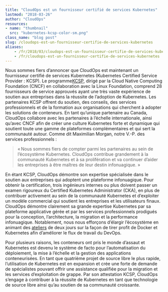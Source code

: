 ```yaml
---
title: "CloudOps est un fournisseur certifié de services Kubernetes"
lastmod: "2018-03-26"
author: "CloudOps"
resources:
- name: "thumbnail"
  src: "kubernetes-kcsp-color-sm.png"
class_name: "blog post"
slug: /cloudops-est-un-fournisseur-certifie-de-services-kubernetes
aliases:
    - /fr/2018/03/cloudops-est-un-fournisseur-certifie-de-services-kubernetes-2/
    - /fr/cloudops-est-un-fournisseur-certifie-de-services-kubernetes
---
```


<p>Nous sommes fiers d’annoncer que CloudOps est maintenant un fournisseur certifié de services Kubernetes (Kubernetes Certified Service Provider : KCSP). Le programme<a href="https://kubernetes.io/partners/" target="_blank">KCSP</a>, dirigé par la Cloud Native Computing Foundation (CNCF) en collaboration avec la Linux Foundation, comprend 28 fournisseurs de service approuvés ayant une très vaste expérience de soutien aux entreprises dans la réussite de l’adoption de Kubernetes. Les partenaires KCSP offrent du soutien, des conseils, des services professionnels et de la formation aux organisations qui cherchent à adopter les solutions de conteneurs. En tant qu’unique partenaire au Canada, CloudOps collabore avec les partenaires à l’échelle internationale, ainsi qu’avec CNCF afin de créer une culture Kubernetes forte et dynamique qui soutient toute une gamme de plateformes complémentaires et qui sert la communauté autour. Comme dit Maximilian Morgan, notre V.-P. des services professionnels :</p>

<blockquote>
<p>« Nous sommes fiers de compter parmi les partenaires au sein de l’écosystème Kubernetes. CloudOps contribue grandement à la communauté Kubernetes et à sa prolifération et va continuer d’aider les entreprises à être maîtres de leur destin infonuagique. »</p>
</blockquote>

<p>En étant KCSP, CloudOps démontre son expertise spécialisée dans le soutien aux entreprises qui adoptent une plateforme infonuagique. Pour obtenir la certification, trois ingénieurs internes ou plus doivent passer un examen rigoureux du Certified Kubernetes Administrator (CKA), en plus de contribuer activement au sein de la communauté Kubernetes et d’exploiter un modèle commercial qui soutient les entreprises et les utilisateurs finaux. CloudOps démontre clairement sa grande expertise Kubernetes par sa plateforme applicative gérée et par les services professionnels prodigués pour la conception, l’architecture, la migration et la performance infonuagique. Notablement, nous nous efforçons d’élargir l’écosystème en animant des <a href="https://www.cloudops.com/fr/ateliers-docker-kubernetes/" target="_blank">ateliers</a> de deux jours sur la façon de tirer profit de Docker et Kubernetes afin d’améliorer le flux de travail du DevOps.</p><p>Pour plusieurs raisons, les conteneurs ont pris le monde d’assaut et Kubernetes est devenu le système de facto pour l’automatisation du déploiement, la mise à l’échelle et la gestion des applications conteneurisées. En tant que quatrième projet de source libre le plus rapide, l’utilisation de Kubernetes est en expansion et crée une forte de demande de spécialistes pouvant offrir une assistance qualifiée pour la migration et les services d’exploitation de grappe. Par son attestation KCSP, CloudOps s’engage à contribuer à la réussite de Kubernetes en tant que technologie de source libre ainsi qu’au soutien de sa communauté croissante.</p>

